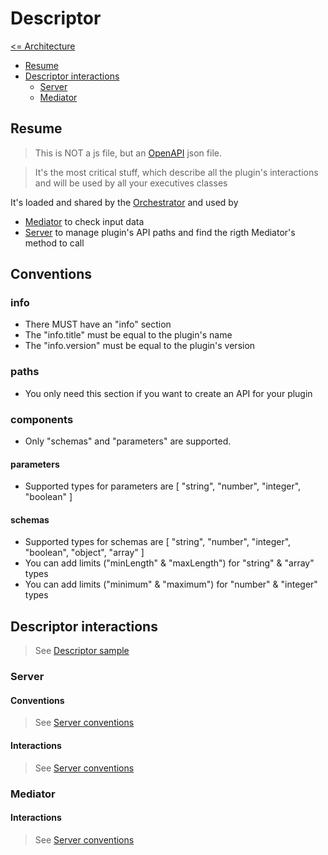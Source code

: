 # Descriptor

[<= Architecture](./architecture.md)

* [Resume](#resume)
* [Descriptor interactions](#descriptor-interactions)
  * [Server](#server)
  * [Mediator](#mediator)

## Resume

> This is NOT a js file, but an [OpenAPI](https://swagger.io/specification/) json file.

> It's the most critical stuff, which describe all the plugin's interactions and will be used by all your executives classes

It's loaded and shared by the [Orchestrator](./Orchestrator.md) and used by
* [Mediator](./Mediator.md) to check input data
* [Server](./Server.md) to manage plugin's API paths and find the rigth Mediator's method to call

## Conventions

### info

  * There MUST have an "info" section
  * The "info.title" must be equal to the plugin's name
  * The "info.version" must be equal to the plugin's version

### paths

  * You only need this section if you want to create an API for your plugin

### components

  * Only "schemas" and "parameters" are supported.

#### parameters

  * Supported types for parameters are [ "string", "number", "integer", "boolean" ]

#### schemas

  * Supported types for schemas are [ "string", "number", "integer", "boolean", "object", "array" ]
  * You can add limits ("minLength" & "maxLength") for "string" & "array" types
  * You can add limits ("minimum" & "maximum") for "number" & "integer" types

## Descriptor interactions

> See [Descriptor sample](./Descriptor.json)

### Server

#### Conventions

> See [Server conventions](./Server.md#conventions)

#### Interactions

> See [Server conventions](./Server.md#descriptor-interactions)

### Mediator

#### Interactions

> See [Server conventions](./Mediator.md#descriptor-interactions)
